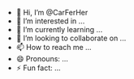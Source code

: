 - 👋 Hi, I’m @CarFerHer
- 👀 I’m interested in ...
- 🌱 I’m currently learning ...
- 💞️ I’m looking to collaborate on ...
- 📫 How to reach me ...
- 😄 Pronouns: ...
- ⚡ Fun fact: ...

<!---
CarFerHer/CarFerHer is a ✨ special ✨ repository because its `README.md` (this file) appears on your GitHub profile.
You can click the Preview link to take a look at your changes.
--->
